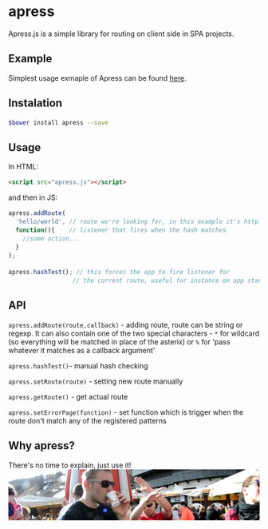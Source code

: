 # apress
Apress.js is a simple library for routing on client side in SPA projects.

## Example
Simplest usage exmaple of Apress can be found [here](http://wojtekw92.github.io/apress/example).


## Instalation
```bash
$bower install apress --save
```

## Usage
In HTML:
```html
<script src="apress.js"></script>
```

and then in JS:
```javascript
apress.addRoute(
  'hello/world', // route we're looking for, in this example it's http://mysite.com/hello/world
  function(){    // listener that fires when the hash matches
    //some action...
  }
);

apress.hashTest(); // this forces the app to fire listener for
                  // the current route, useful for instance on app startup
```


## API
`apress.addRoute(route,callback)` - adding route, route can be string or regexp. It can also contain one of the two special characters - `*` for wildcard (so everything will be matched in place of the asterix) or `%` for 'pass whatever it matches as a callback argument'

`apress.hashTest()`- manual hash checking

`apress.setRoute(route)` - setting new route manually

`apress.getRoute()` - get actual route

`apress.setErrorPage(function)` - set function which is trigger when the route don't match any of the registered patterns


## Why apress?
There's no time to explain, just use it!
![Apres-ski Livigno](img.png)
